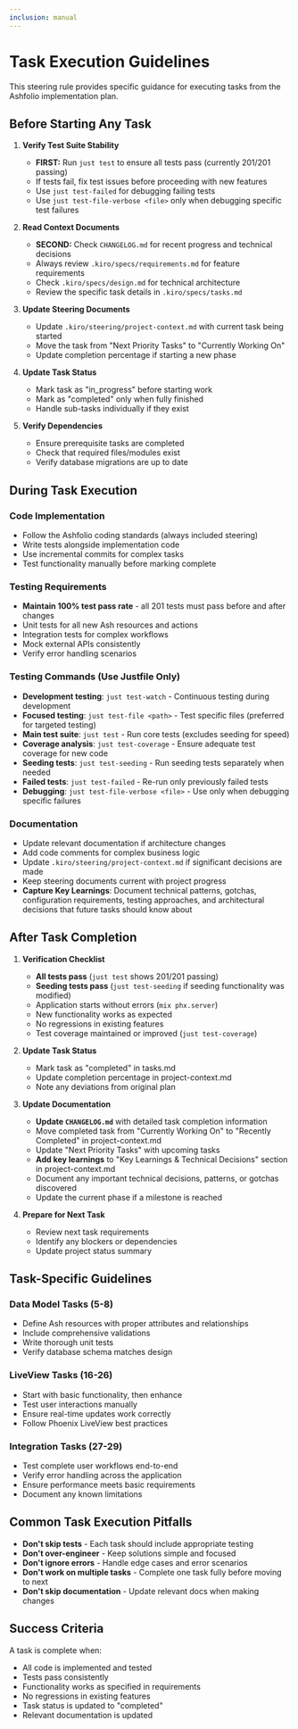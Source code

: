 ```yaml
---
inclusion: manual
---
```


# Task Execution Guidelines

This steering rule provides specific guidance for executing tasks from the Ashfolio implementation plan.

## Before Starting Any Task

1. **Verify Test Suite Stability**

   - **FIRST:** Run `just test` to ensure all tests pass (currently 201/201 passing)
   - If tests fail, fix test issues before proceeding with new features
   - Use `just test-failed` for debugging failing tests
   - Use `just test-file-verbose <file>` only when debugging specific test failures

2. **Read Context Documents**

   - **SECOND:** Check `CHANGELOG.md` for recent progress and technical decisions
   - Always review `.kiro/specs/requirements.md` for feature requirements
   - Check `.kiro/specs/design.md` for technical architecture
   - Review the specific task details in `.kiro/specs/tasks.md`

3. **Update Steering Documents**

   - Update `.kiro/steering/project-context.md` with current task being started
   - Move the task from "Next Priority Tasks" to "Currently Working On"
   - Update completion percentage if starting a new phase

4. **Update Task Status**

   - Mark task as "in_progress" before starting work
   - Mark as "completed" only when fully finished
   - Handle sub-tasks individually if they exist

5. **Verify Dependencies**
   - Ensure prerequisite tasks are completed
   - Check that required files/modules exist
   - Verify database migrations are up to date

## During Task Execution

### Code Implementation

- Follow the Ashfolio coding standards (always included steering)
- Write tests alongside implementation code
- Use incremental commits for complex tasks
- Test functionality manually before marking complete

### Testing Requirements

- **Maintain 100% test pass rate** - all 201 tests must pass before and after changes
- Unit tests for all new Ash resources and actions
- Integration tests for complex workflows
- Mock external APIs consistently
- Verify error handling scenarios

### Testing Commands (Use Justfile Only)

- **Development testing**: `just test-watch` - Continuous testing during development
- **Focused testing**: `just test-file <path>` - Test specific files (preferred for targeted testing)
- **Main test suite**: `just test` - Run core tests (excludes seeding for speed)
- **Coverage analysis**: `just test-coverage` - Ensure adequate test coverage for new code
- **Seeding tests**: `just test-seeding` - Run seeding tests separately when needed
- **Failed tests**: `just test-failed` - Re-run only previously failed tests
- **Debugging**: `just test-file-verbose <file>` - Use only when debugging specific failures

### Documentation

- Update relevant documentation if architecture changes
- Add code comments for complex business logic
- Update `.kiro/steering/project-context.md` if significant decisions are made
- Keep steering documents current with project progress
- **Capture Key Learnings**: Document technical patterns, gotchas, configuration requirements, testing approaches, and architectural decisions that future tasks should know about

## After Task Completion

1. **Verification Checklist**

   - **All tests pass** (`just test` shows 201/201 passing)
   - **Seeding tests pass** (`just test-seeding` if seeding functionality was modified)
   - Application starts without errors (`mix phx.server`)
   - New functionality works as expected
   - No regressions in existing features
   - Test coverage maintained or improved (`just test-coverage`)

2. **Update Task Status**

   - Mark task as "completed" in tasks.md
   - Update completion percentage in project-context.md
   - Note any deviations from original plan

3. **Update Documentation**

   - **Update `CHANGELOG.md`** with detailed task completion information
   - Move completed task from "Currently Working On" to "Recently Completed" in project-context.md
   - Update "Next Priority Tasks" with upcoming tasks
   - **Add key learnings** to "Key Learnings & Technical Decisions" section in project-context.md
   - Document any important technical decisions, patterns, or gotchas discovered
   - Update the current phase if a milestone is reached

4. **Prepare for Next Task**
   - Review next task requirements
   - Identify any blockers or dependencies
   - Update project status summary

## Task-Specific Guidelines

### Data Model Tasks (5-8)

- Define Ash resources with proper attributes and relationships
- Include comprehensive validations
- Write thorough unit tests
- Verify database schema matches design

### LiveView Tasks (16-26)

- Start with basic functionality, then enhance
- Test user interactions manually
- Ensure real-time updates work correctly
- Follow Phoenix LiveView best practices

### Integration Tasks (27-29)

- Test complete user workflows end-to-end
- Verify error handling across the application
- Ensure performance meets basic requirements
- Document any known limitations

## Common Task Execution Pitfalls

- **Don't skip tests** - Each task should include appropriate testing
- **Don't over-engineer** - Keep solutions simple and focused
- **Don't ignore errors** - Handle edge cases and error scenarios
- **Don't work on multiple tasks** - Complete one task fully before moving to next
- **Don't skip documentation** - Update relevant docs when making changes

## Success Criteria

A task is complete when:

- All code is implemented and tested
- Tests pass consistently
- Functionality works as specified in requirements
- No regressions in existing features
- Task status is updated to "completed"
- Relevant documentation is updated
